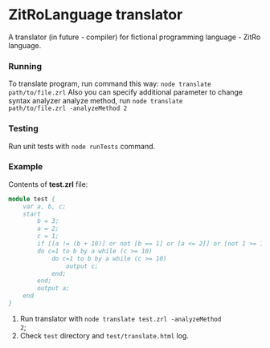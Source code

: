 ZitRoLanguage translator
============================

A translator (in future - compiler) for fictional programming language - ZitRo language.

### Running
To translate program, run command this way: <code>node translate path/to/file.zrl</code>
Also you can specify additional parameter to change syntax analyzer analyze method, run <code>node translate path/to/file.zrl -analyzeMethod 2</code>

### Testing
Run unit tests with <code>node runTests</code> command. 

### Example
Contents of <b>test.zrl</b> file:
```pascal
module test {
    var a, b, c;
    start
        b = 3;
        a = 2;
        c = 1;
        if [[a != (b + 10)] or not [b == 1] or [a <= 2]] or [not 1 >= 1] then
        do c=1 to b by a while (c >= 10)
            do c=1 to b by a while (c >= 10)
                output c;
            end;
        end;
        output a;
    end
}
```
1. Run translator with <code>node translate test.zrl -analyzeMethod 2</code>;
2. Check <code>test</code> directory and <code>test/translate.html</code> log.
